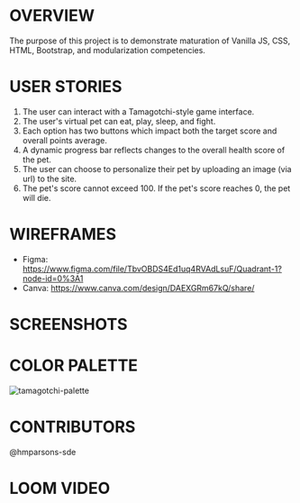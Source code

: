 # OVERVIEW

The purpose of this project is to demonstrate maturation of Vanilla JS, CSS, HTML, Bootstrap, and modularization competencies. 

# USER STORIES

1. The user can interact with a Tamagotchi-style game interface.
2. The user's virtual pet can eat, play, sleep, and fight. 
3. Each option has two buttons which impact both the target score and overall points average.
4. A dynamic progress bar reflects changes to the overall health score of the pet.
5. The user can choose to personalize their pet by uploading an image (via url) to the site.
6. The pet's score cannot exceed 100. If the pet's score reaches 0, the pet will die. 

# WIREFRAMES

- Figma: https://www.figma.com/file/TbvOBDS4Ed1uq4RVAdLsuF/Quadrant-1?node-id=0%3A1
- Canva: https://www.canva.com/design/DAEXGRm67kQ/share/

# SCREENSHOTS

# COLOR PALETTE

![tamagotchi-palette](https://user-images.githubusercontent.com/67122062/109096732-b1f1ce00-76e3-11eb-9d80-9ea018fa5119.png)

# CONTRIBUTORS

@hmparsons-sde

# LOOM VIDEO
